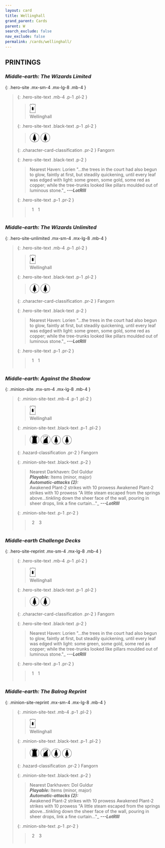 ```yaml
---
layout: card
title: Wellinghall
grand_parent: Cards
parent: W
search_exclude: false
nav_exclude: false
permalink: /cards/wellinghall/
---
```


## PRINTINGS


### _Middle-earth: The Wizards Limited_

{: .hero-site .mx-sm-4 .mx-lg-8 .mb-4 }
> {: .hero-site-text .mb-4 .p-1 .pl-2 }
> > <div class="card-mp"><img src="/assets/images/free-hold.svg"></div>
> > <div class="character-card-name">Wellinghall</div>
>
> {: .hero-site-text .black-text .p-1 .pl-2 }
> > ![](/assets/images/wilderness.svg) ![](/assets/images/wilderness.svg)
>
> {: .character-card-classification .pr-2 }
> Fangorn
>
> {: .hero-site-text .black-text .p-2 }
> > Nearest Haven: Lorien  "...the trees in the court had also begun to glow, faintly at first, but steadily quickening, until every leaf was edged with light: some green, some gold, some red as copper; while the tree-trunks looked like pillars moulded out of luminous stone."_ ***---LotRIII*** 
> 
> {: .hero-site-text .p-1 .pr-2 }
> > <div class="hero-site-draw"><span class="hero-you-draw">&ensp;1&ensp;</span><span class="hero-opp-draw">&ensp;1&ensp;</span></div>
> > <div class="card-corruption">&nbsp;</div>

### _Middle-earth: The Wizards Unlimited_

{: .hero-site-unlimited .mx-sm-4 .mx-lg-8 .mb-4 }
> {: .hero-site-text .mb-4 .p-1 .pl-2 }
> > <div class="card-mp"><img src="/assets/images/free-hold.svg"></div>
> > <div class="character-card-name">Wellinghall</div>
>
> {: .hero-site-text .black-text .p-1 .pl-2 }
> > ![](/assets/images/wilderness.svg) ![](/assets/images/wilderness.svg)
>
> {: .character-card-classification .pr-2 }
> Fangorn
>
> {: .hero-site-text .black-text .p-2 }
> > Nearest Haven: Lorien  "...the trees in the court had also begun to glow, faintly at first, but steadily quickening, until every leaf was edged with light: some green, some gold, some red as copper; while the tree-trunks looked like pillars moulded out of luminous stone."_ ***---LotRIII*** 
> 
> {: .hero-site-text .p-1 .pr-2 }
> > <div class="hero-site-draw"><span class="hero-you-draw">&ensp;1&ensp;</span><span class="hero-opp-draw">&ensp;1&ensp;</span></div>
> > <div class="card-corruption">&nbsp;</div>

### _Middle-earth: Against the Shadow_

{: .minion-site .mx-sm-4 .mx-lg-8 .mb-4 }
> {: .minion-site-text .mb-4 .p-1 .pl-2 }
> > <div class="card-mp"><img src="/assets/images/free-hold.svg"></div>
> > <div class="card-name">Wellinghall</div>
>
> {: .minion-site-text .black-text .p-1 .pl-2 }
> > ![](/assets/images/dark-domain.svg) ![](/assets/images/shadow-land.svg) ![](/assets/images/wilderness.svg) ![](/assets/images/wilderness.svg)
>
> {: .hazard-classification .pr-2 }
> Fangorn
>
> {: .minion-site-text .black-text .p-2 }
> > Nearest Darkhaven: Dol Guldur  <br>_**Playable:**_ Items (minor, major) <br>_**Automatic-attacks (2):**_<br> Awakened Plant-2 strikes with 10 prowess Awakened Plant-2 strikes with 10 prowess  "A little steam escaped from the springs above...tinkling down the sheer face of the wall, pouring in sheer drops, link a fine curtain..."_ ***---LotRIII*** 
> 
> {: .minion-site-text .p-1 .pr-2 }
> > <div class="hero-site-draw"><span class="minion-you-draw">&ensp;2&ensp;</span><span class="minion-opp-draw">&ensp;3&ensp;</span></div>
> > <div class="card-corruption">&nbsp;</div>

### _Middle-earth Challenge Decks_

{: .hero-site-reprint .mx-sm-4 .mx-lg-8 .mb-4 }
> {: .hero-site-text .mb-4 .p-1 .pl-2 }
> > <div class="card-mp"><img src="/assets/images/free-hold.svg"></div>
> > <div class="character-card-name">Wellinghall</div>
>
> {: .hero-site-text .black-text .p-1 .pl-2 }
> > ![](/assets/images/wilderness.svg) ![](/assets/images/wilderness.svg)
>
> {: .character-card-classification .pr-2 }
> Fangorn
>
> {: .hero-site-text .black-text .p-2 }
> > Nearest Haven: Lorien  "...the trees in the court had also begun to glow, faintly at first, but steadily quickening, until every leaf was edged with light: some green, some gold, some red as copper; while the tree-trunks looked like pillars moulded out of luminous stone."_ ***---LotRIII*** 
> 
> {: .hero-site-text .p-1 .pr-2 }
> > <div class="hero-site-draw"><span class="hero-you-draw">&ensp;1&ensp;</span><span class="hero-opp-draw">&ensp;1&ensp;</span></div>
> > <div class="card-corruption">&nbsp;</div>

### _Middle-earth: The Balrog Reprint_

{: .minion-site-reprint .mx-sm-4 .mx-lg-8 .mb-4 }
> {: .minion-site-text .mb-4 .p-1 .pl-2 }
> > <div class="card-mp"><img src="/assets/images/free-hold.svg"></div>
> > <div class="card-name">Wellinghall</div>
>
> {: .minion-site-text .black-text .p-1 .pl-2 }
> > ![](/assets/images/dark-domain.svg) ![](/assets/images/shadow-land.svg) ![](/assets/images/wilderness.svg) ![](/assets/images/wilderness.svg)
>
> {: .hazard-classification .pr-2 }
> Fangorn
>
> {: .minion-site-text .black-text .p-2 }
> > Nearest Darkhaven: Dol Guldur  <br>_**Playable:**_ Items (minor, major) <br>_**Automatic-attacks (2):**_<br> Awakened Plant-2 strikes with 10 prowess Awakened Plant-2 strikes with 10 prowess  "A little steam escaped from the springs above...tinkling down the sheer face of the wall, pouring in sheer drops, link a fine curtain..."_ ***---LotRIII*** 
> 
> {: .minion-site-text .p-1 .pr-2 }
> > <div class="hero-site-draw"><span class="minion-you-draw">&ensp;2&ensp;</span><span class="minion-opp-draw">&ensp;3&ensp;</span></div>
> > <div class="card-corruption">&nbsp;</div>
